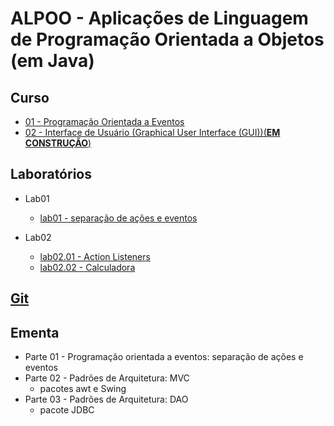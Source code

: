 # ALPOO - Aplicações de Linguagem de Programação Orientada a Objetos (em Java)


## Curso


 - [01 - Programação Orientada a Eventos](alpoo_files/curso/01/programacao_eventos.html)
 - [02 - Interface de Usuário (Graphical User Interface (GUI))(**EM CONSTRUÇÃO**)](alpoo_files/curso/02/gui.html)



## Laboratórios

- Lab01
  - [lab01 - separação de ações e eventos](alpoo_files/laboratorio/01-dep/01-dep_inj.html)

- Lab02
   - [lab02.01 - Action Listeners](alpoo_files/laboratorio/02-gui/01-gui.html)
   - [lab02.02 - Calculadora](alpoo_files/laboratorio/02-gui/02-gui.html)


## [Git](https://github.com/viniciusdenovaes/Unip222ALPOO)

## Ementa

 - Parte 01 - Programação orientada a eventos: separação de ações e eventos
 - Parte 02 - Padrões de Arquitetura: MVC
    - pacotes awt e Swing
 - Parte 03 - Padrões de Arquitetura: DAO
    - pacote JDBC
